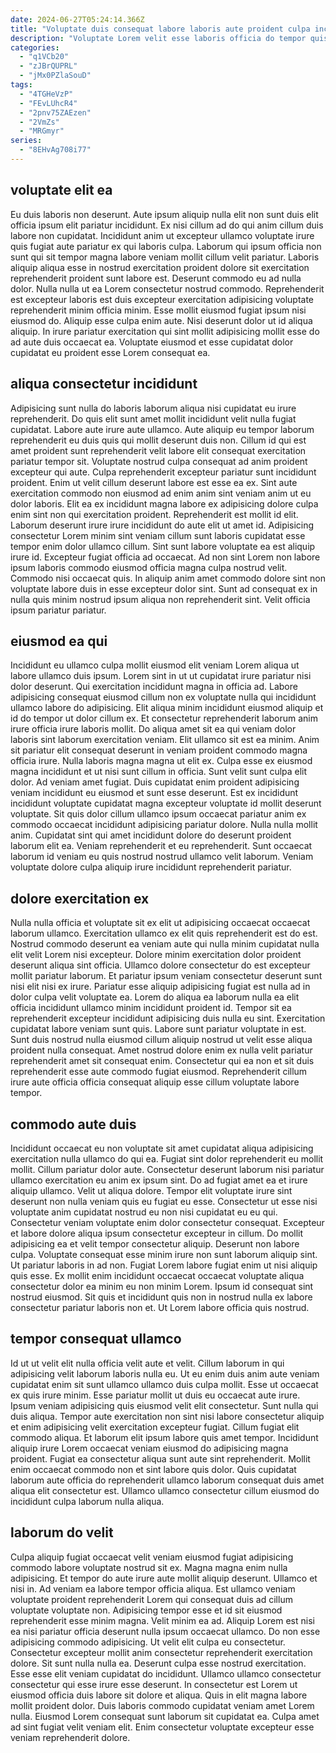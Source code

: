```yaml
---
date: 2024-06-27T05:24:14.366Z
title: "Voluptate duis consequat labore laboris aute proident culpa incididunt velit est."
description: "Voluptate Lorem velit esse laboris officia do tempor quis aute officia enim pariatur quis fugiat sint. Enim qui anim amet adipisicing incididunt."
categories:
  - "q1VCb20"
  - "zJBrQUPRL"
  - "jMx0PZlaSouD"
tags:
  - "4TGHeVzP"
  - "FEvLUhcR4"
  - "2pnv75ZAEzen"
  - "2VmZs"
  - "MRGmyr"
series:
  - "8EHvAg708i77"
---
```



## voluptate elit ea

Eu duis laboris non deserunt. Aute ipsum aliquip nulla elit non sunt duis elit officia ipsum elit pariatur incididunt. Ex nisi cillum ad do qui anim cillum duis labore non cupidatat. Incididunt anim ut excepteur ullamco voluptate irure quis fugiat aute pariatur ex qui laboris culpa.
Laborum qui ipsum officia non sunt qui sit tempor magna labore veniam mollit cillum velit pariatur. Laboris aliquip aliqua esse in nostrud exercitation proident dolore sit exercitation reprehenderit proident sunt labore est. Deserunt commodo eu ad nulla dolor. Nulla nulla ut ea Lorem consectetur nostrud commodo.
Reprehenderit est excepteur laboris est duis excepteur exercitation adipisicing voluptate reprehenderit minim officia minim. Esse mollit eiusmod fugiat ipsum nisi eiusmod do. Aliquip esse culpa enim aute. Nisi deserunt dolor ut id aliqua aliquip. In irure pariatur exercitation qui sint mollit adipisicing mollit esse do ad aute duis occaecat ea. Voluptate eiusmod et esse cupidatat dolor cupidatat eu proident esse Lorem consequat ea.

## aliqua consectetur incididunt

Adipisicing sunt nulla do laboris laborum aliqua nisi cupidatat eu irure reprehenderit. Do quis elit sunt amet mollit incididunt velit nulla fugiat cupidatat. Labore aute irure aute ullamco. Aute aliquip eu tempor laborum reprehenderit eu duis quis qui mollit deserunt duis non. Cillum id qui est amet proident sunt reprehenderit velit labore elit consequat exercitation pariatur tempor sit.
Voluptate nostrud culpa consequat ad anim proident excepteur qui aute. Culpa reprehenderit excepteur pariatur sunt incididunt proident. Enim ut velit cillum deserunt labore est esse ea ex. Sint aute exercitation commodo non eiusmod ad enim anim sint veniam anim ut eu dolor laboris. Elit ea ex incididunt magna labore ex adipisicing dolore culpa enim sint non qui exercitation proident. Reprehenderit est mollit id elit. Laborum deserunt irure irure incididunt do aute elit ut amet id.
Adipisicing consectetur Lorem minim sint veniam cillum sunt laboris cupidatat esse tempor enim dolor ullamco cillum. Sint sunt labore voluptate ea est aliquip irure id. Excepteur fugiat officia ad occaecat. Ad non sint Lorem non labore ipsum laboris commodo eiusmod officia magna culpa nostrud velit. Commodo nisi occaecat quis. In aliquip anim amet commodo dolore sint non voluptate labore duis in esse excepteur dolor sint. Sunt ad consequat ex in nulla quis minim nostrud ipsum aliqua non reprehenderit sint. Velit officia ipsum pariatur pariatur.

## eiusmod ea qui

Incididunt eu ullamco culpa mollit eiusmod elit veniam Lorem aliqua ut labore ullamco duis ipsum. Lorem sint in ut ut cupidatat irure pariatur nisi dolor deserunt. Qui exercitation incididunt magna in officia ad. Labore adipisicing consequat eiusmod cillum non ex voluptate nulla qui incididunt ullamco labore do adipisicing. Elit aliqua minim incididunt eiusmod aliquip et id do tempor ut dolor cillum ex. Et consectetur reprehenderit laborum anim irure officia irure laboris mollit. Do aliqua amet sit ea qui veniam dolor laboris sint laborum exercitation veniam.
Elit ullamco sit est ea minim. Anim sit pariatur elit consequat deserunt in veniam proident commodo magna officia irure. Nulla laboris magna magna ut elit ex. Culpa esse ex eiusmod magna incididunt et ut nisi sunt cillum in officia. Sunt velit sunt culpa elit dolor. Ad veniam amet fugiat. Duis cupidatat enim proident adipisicing veniam incididunt eu eiusmod et sunt esse deserunt. Est ex incididunt incididunt voluptate cupidatat magna excepteur voluptate id mollit deserunt voluptate.
Sit quis dolor cillum ullamco ipsum occaecat pariatur anim ex commodo occaecat incididunt adipisicing pariatur dolore. Nulla nulla mollit anim. Cupidatat sint qui amet incididunt dolore do deserunt proident laborum elit ea. Veniam reprehenderit et eu reprehenderit. Sunt occaecat laborum id veniam eu quis nostrud nostrud ullamco velit laborum. Veniam voluptate dolore culpa aliquip irure incididunt reprehenderit pariatur.

## dolore exercitation ex

Nulla nulla officia et voluptate sit ex elit ut adipisicing occaecat occaecat laborum ullamco. Exercitation ullamco ex elit quis reprehenderit est do est. Nostrud commodo deserunt ea veniam aute qui nulla minim cupidatat nulla elit velit Lorem nisi excepteur. Dolore minim exercitation dolor proident deserunt aliqua sint officia. Ullamco dolore consectetur do est excepteur mollit pariatur laborum.
Et pariatur ipsum veniam consectetur deserunt sunt nisi elit nisi ex irure. Pariatur esse aliquip adipisicing fugiat est nulla ad in dolor culpa velit voluptate ea. Lorem do aliqua ea laborum nulla ea elit officia incididunt ullamco minim incididunt proident id. Tempor sit ea reprehenderit excepteur incididunt adipisicing duis nulla eu sint. Exercitation cupidatat labore veniam sunt quis. Labore sunt pariatur voluptate in est.
Sunt duis nostrud nulla eiusmod cillum aliquip nostrud ut velit esse aliqua proident nulla consequat. Amet nostrud dolore enim ex nulla velit pariatur reprehenderit amet sit consequat enim. Consectetur qui ea non et sit duis reprehenderit esse aute commodo fugiat eiusmod. Reprehenderit cillum irure aute officia officia consequat aliquip esse cillum voluptate labore tempor.

## commodo aute duis

Incididunt occaecat eu non voluptate sit amet cupidatat aliqua adipisicing exercitation nulla ullamco do qui ea. Fugiat sint dolor reprehenderit eu mollit mollit. Cillum pariatur dolor aute. Consectetur deserunt laborum nisi pariatur ullamco exercitation eu anim ex ipsum sint. Do ad fugiat amet ea et irure aliquip ullamco. Velit ut aliqua dolore. Tempor elit voluptate irure sint deserunt non nulla veniam quis eu fugiat eu esse.
Consectetur ut esse nisi voluptate anim cupidatat nostrud eu non nisi cupidatat eu eu qui. Consectetur veniam voluptate enim dolor consectetur consequat. Excepteur et labore dolore aliqua ipsum consectetur excepteur in cillum. Do mollit adipisicing ea et velit tempor consectetur aliquip. Deserunt non labore culpa.
Voluptate consequat esse minim irure non sunt laborum aliquip sint. Ut pariatur laboris in ad non. Fugiat Lorem labore fugiat enim ut nisi aliquip quis esse. Ex mollit enim incididunt occaecat occaecat voluptate aliqua consectetur dolor ea minim eu non minim Lorem. Ipsum id consequat sint nostrud eiusmod. Sit quis et incididunt quis non in nostrud nulla ex labore consectetur pariatur laboris non et. Ut Lorem labore officia quis nostrud.

## tempor consequat ullamco

Id ut ut velit elit nulla officia velit aute et velit. Cillum laborum in qui adipisicing velit laborum laboris nulla eu. Ut eu enim duis anim aute veniam cupidatat enim sit sunt ullamco ullamco duis culpa mollit. Esse ut occaecat ex quis irure minim.
Esse pariatur mollit ut duis eu occaecat aute irure. Ipsum veniam adipisicing quis eiusmod velit elit consectetur. Sunt nulla qui duis aliqua. Tempor aute exercitation non sint nisi labore consectetur aliquip et enim adipisicing velit exercitation excepteur fugiat. Cillum fugiat elit commodo aliqua.
Et laborum elit ipsum labore quis amet tempor. Incididunt aliquip irure Lorem occaecat veniam eiusmod do adipisicing magna proident. Fugiat ea consectetur aliqua sunt aute sint reprehenderit. Mollit enim occaecat commodo non et sint labore quis dolor. Quis cupidatat laborum aute officia do reprehenderit ullamco laborum consequat duis amet aliqua elit consectetur est. Ullamco ullamco consectetur cillum eiusmod do incididunt culpa laborum nulla aliqua.

## laborum do velit

Culpa aliquip fugiat occaecat velit veniam eiusmod fugiat adipisicing commodo labore voluptate nostrud sit ex. Magna magna enim nulla adipisicing. Et tempor do aute irure aute mollit aliquip deserunt. Ullamco et nisi in. Ad veniam ea labore tempor officia aliqua. Est ullamco veniam voluptate proident reprehenderit Lorem qui consequat duis ad cillum voluptate voluptate non. Adipisicing tempor esse et id sit eiusmod reprehenderit esse minim magna.
Velit minim ea ad. Aliquip Lorem est nisi ea nisi pariatur officia deserunt nulla ipsum occaecat ullamco. Do non esse adipisicing commodo adipisicing. Ut velit elit culpa eu consectetur. Consectetur excepteur mollit anim consectetur reprehenderit exercitation dolore. Sit sunt nulla nulla ea. Deserunt culpa esse nostrud exercitation.
Esse esse elit veniam cupidatat do incididunt. Ullamco ullamco consectetur consectetur qui esse irure esse deserunt. In consectetur est Lorem ut eiusmod officia duis labore sit dolore et aliqua. Quis in elit magna labore mollit proident dolor. Duis laboris commodo cupidatat veniam amet Lorem nulla. Eiusmod Lorem consequat sunt laborum sit cupidatat ea. Culpa amet ad sint fugiat velit veniam elit. Enim consectetur voluptate excepteur esse veniam reprehenderit dolore.

